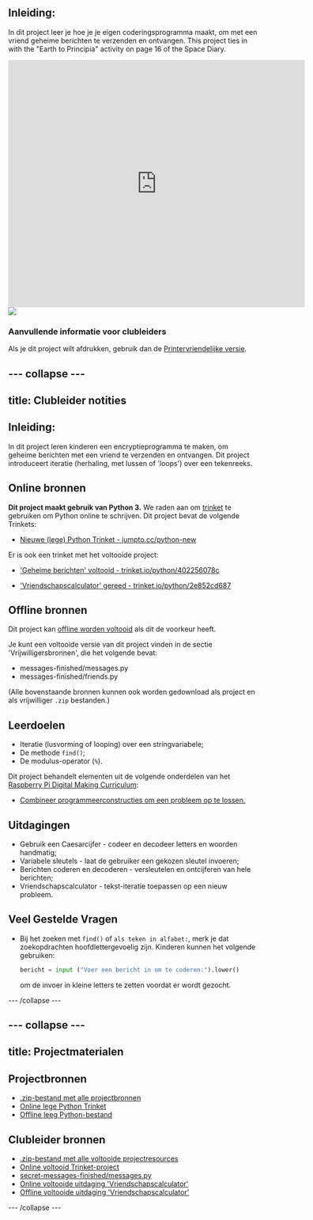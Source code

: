 ## Inleiding:

In dit project leer je hoe je je eigen coderingsprogramma maakt, om met een vriend geheime berichten te verzenden en ontvangen. This project ties in with the "Earth to Principia" activity on page 16 of the Space Diary.

<div class="trinket">
  <iframe src="https://trinket.io/embed/python/402256078c?outputOnly=true&start=result" width="600" height="500" frameborder="0" marginwidth="0" marginheight="0" allowfullscreen>
  </iframe>
  <img src="images/messages-finished.png">
</div>

### Aanvullende informatie voor clubleiders

Als je dit project wilt afdrukken, gebruik dan de [Printervriendelijke versie](https://projects.raspberrypi.org/en/projects/secret-messages/print).

## \--- collapse \---

## title: Clubleider notities

## Inleiding:

In dit project leren kinderen een encryptieprogramma te maken, om geheime berichten met een vriend te verzenden en ontvangen. Dit project introduceert iteratie (herhaling, met lussen of 'loops') over een tekenreeks.

## Online bronnen

**Dit project maakt gebruik van Python 3.** We raden aan om [trinket](https://trinket.io/) te gebruiken om Python online te schrijven. Dit project bevat de volgende Trinkets:

* [Nieuwe (lege) Python Trinket - jumpto.cc/python-new](http://jumpto.cc/python-new)

Er is ook een trinket met het voltooide project:

* ['Geheime berichten' voltooid - trinket.io/python/402256078c](https://trinket.io/python/402256078c)

* ['Vriendschapscalculator' gereed - trinket.io/python/2e852cd687](https://trinket.io/python/2e852cd687)

## Offline bronnen

Dit project kan [offline worden voltooid](https://www.codeclubprojects.org/en-GB/resources/python-working-offline/) als dit de voorkeur heeft.

Je kunt een voltooide versie van dit project vinden in de sectie 'Vrijwilligersbronnen', die het volgende bevat:

* messages-finished/messages.py
* messages-finished/friends.py

(Alle bovenstaande bronnen kunnen ook worden gedownload als project en als vrijwilliger `.zip` bestanden.)

## Leerdoelen

* Iteratie (lusvorming of looping) over een stringvariabele;
* De methode `find()`;
* De modulus-operator (`%`).

Dit project behandelt elementen uit de volgende onderdelen van het [Raspberry Pi Digital Making Curriculum](http://rpf.io/curriculum):

* [Combineer programmeerconstructies om een ​​probleem op te lossen.](https://www.raspberrypi.org/curriculum/programming/builder)

## Uitdagingen

* Gebruik een Caesarcijfer - codeer en decodeer letters en woorden handmatig;
* Variabele sleutels - laat de gebruiker een gekozen sleutel invoeren;
* Berichten coderen en decoderen - versleutelen en ontcijferen van hele berichten;
* Vriendschapscalculator - tekst-iteratie toepassen op een nieuw probleem.

## Veel Gestelde Vragen

* Bij het zoeken met `find()` of `als teken in alfabet:`, merk je dat zoekopdrachten hoofdlettergevoelig zijn. Kinderen kunnen het volgende gebruiken:
    
    ```python
    bericht = input ("Voer een bericht in om te coderen:").lower()
    ```
    
    om de invoer in kleine letters te zetten voordat er wordt gezocht.

\--- /collapse \---

## \--- collapse \---

## title: Projectmaterialen

## Projectbronnen

* [.zip-bestand met alle projectbronnen](resources/secret-messages-project-resources.zip)
* [Online lege Python Trinket](http://jumpto.cc/python-new)
* [Offline leeg Python-bestand](resources/new-new.py)

## Clubleider bronnen

* [.zip-bestand met alle voltooide projectresources](resources/secret-messages-volunteer-resources.zip)
* [Online voltooid Trinket-project](https://trinket.io/python/402256078c)
* [secret-messages-finished/messages.py](resources/secret-messages-finished-messages.py)
* [Online voltooide uitdaging 'Vriendschapscalculator'](https://trinket.io/python/2e852cd687)
* [Offline voltooide uitdaging 'Vriendschapscalculator'](resources/friendship-calculator-finished-friends.py)

\--- /collapse \---